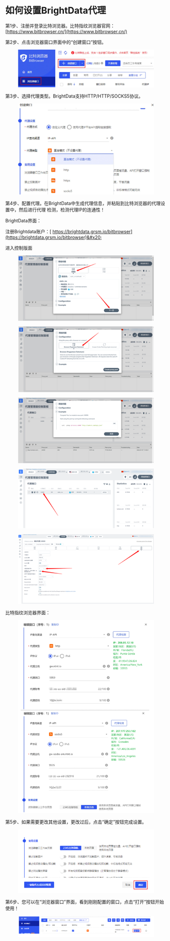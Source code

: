 # 如何设置BrightData代理

第1步、注册并登录比特浏览器。比特指纹浏览器官网：[https://www.bitbrowser.cn/](https://www.bitbrowser.cn/)

第2步、点击浏览器窗口界面中的“创建窗口”按钮。

<figure><img src="../../.gitbook/assets/图片1.png" alt=""><figcaption></figcaption></figure>

第3步、选择代理类型。BrightData支持HTTP/HTTP/SOCKS5协议。

<figure><img src="../../.gitbook/assets/图片2 (1).png" alt=""><figcaption></figcaption></figure>

第4步、配置代理。在BrightData中生成代理信息，并粘贴到比特浏览器的代理设置中，然后进行代理 检测，检测代理IP的连通性！

BrightData界面：

注册Brightdata账户：[ https://brightdata.grsm.io/bitbrowser](https://brightdata.grsm.io/bitbrowser)&#x20;

进入控制版面

<figure><img src="../../.gitbook/assets/3 (1) (1).png" alt=""><figcaption></figcaption></figure>

<figure><img src="../../.gitbook/assets/4.png" alt=""><figcaption></figcaption></figure>

<figure><img src="../../.gitbook/assets/5.png" alt=""><figcaption></figcaption></figure>

<figure><img src="../../.gitbook/assets/6 (1).png" alt=""><figcaption></figcaption></figure>

<figure><img src="../../.gitbook/assets/7.png" alt=""><figcaption></figcaption></figure>

比特指纹浏览器界面：

<figure><img src="../../.gitbook/assets/8.png" alt=""><figcaption></figcaption></figure>

第5步、如果需要更改其他设置，更改过后，点击“确定”按钮完成设置。

<figure><img src="../../.gitbook/assets/9.png" alt=""><figcaption></figcaption></figure>

第6步、您可以在“浏览器窗口”界面，看到刚刚配置的窗口，点击“打开”按钮开始使用！

<figure><img src="../../.gitbook/assets/10.png" alt=""><figcaption></figcaption></figure>

